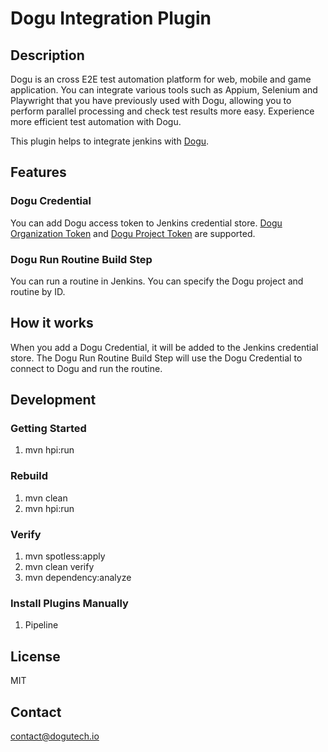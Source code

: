 # Dogu Integration Plugin

## Description

Dogu is an cross E2E test automation platform for web, mobile and game application. You can integrate various tools such as Appium, Selenium and Playwright that you have previously used with Dogu, allowing you to perform parallel processing and check test results more easy. Experience more efficient test automation with Dogu.

This plugin helps to integrate jenkins with [Dogu](https://github.com/dogu-team/dogu).

## Features

### Dogu Credential

You can add Dogu access token to Jenkins credential store. [Dogu Organization Token](https://docs.dogutech.io/management/organization/settings#access-token) and [Dogu Project Token](https://docs.dogutech.io/management/project/settings#access-token) are supported.

### Dogu Run Routine Build Step

You can run a routine in Jenkins. You can specify the Dogu project and routine by ID.

## How it works

When you add a Dogu Credential, it will be added to the Jenkins credential store. The Dogu Run Routine Build Step will use the Dogu Credential to connect to Dogu and run the routine.

## Development

### Getting Started

1. mvn hpi:run

### Rebuild

1. mvn clean
2. mvn hpi:run

### Verify

1. mvn spotless:apply
2. mvn clean verify
3. mvn dependency:analyze

### Install Plugins Manually

1. Pipeline

## License

MIT

## Contact

contact@dogutech.io

